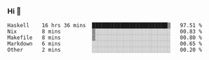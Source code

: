 ### Hi 👋

<!--START_SECTION:waka-->

```text
Haskell    16 hrs 36 mins  ████████████████████████▒   97.51 %
Nix        8 mins          ▒░░░░░░░░░░░░░░░░░░░░░░░░   00.83 %
Makefile   8 mins          ▒░░░░░░░░░░░░░░░░░░░░░░░░   00.80 %
Markdown   6 mins          ░░░░░░░░░░░░░░░░░░░░░░░░░   00.65 %
Other      2 mins          ░░░░░░░░░░░░░░░░░░░░░░░░░   00.20 %
```

<!--END_SECTION:waka-->
